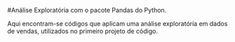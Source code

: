 #Análise Exploratória com o pacote Pandas do Python.

Aqui encontram-se códigos que aplicam uma análise exploratória em dados de vendas, utilizados no primeiro projeto de código. 